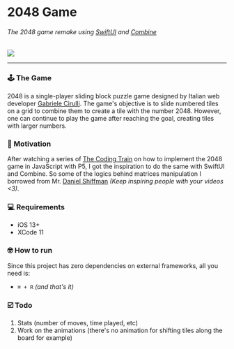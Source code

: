# 2048 Game

###### The 2048 game remake using [SwiftUI](https://developer.apple.com/xcode/swiftui) and [Combine](https://developer.apple.com/documentation/combine)

<a href="https://codeclimate.com/github/caiobzen/2048-swiftui/maintainability"><img src="https://api.codeclimate.com/v1/badges/a56aa52cda5f80c18494/maintainability" /></a>

--- 

### 🕹️ The Game

2048 is a single-player sliding block puzzle game designed by Italian web developer [Gabriele Cirulli](https://gabrielecirulli.com). The game's objective is to slide numbered tiles on a grid to combine them to create a tile with the number 2048. However, one can continue to play the game after reaching the goal, creating tiles with larger numbers.


### 🚂 Motivation

After watching a series of [The Coding Train](https://www.youtube.com/watch?v=JSn-DJU8qf0) on how to implement the 2048 game in JavaScript with P5, I got the inspiration to do the same with SwiftUI and Combine. So some of the logics behind matrices manipulation I borrowed from Mr. [Daniel Shiffman](https://twitter.com/shiffman) *(Keep inspiring people with your videos <3)*.

### 💻 Requirements
- iOS 13+
- XCode 11

### 🤓 How to run
Since this project has zero dependencies on external frameworks, all you need is:
- `⌘ + R` *(and that's it)*

### ☑️ Todo
1. Stats (number of moves, time played, etc)
2. Work on the animations (there's no animation for shifting tiles along the board for example)
